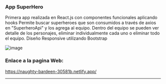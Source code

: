 
###  App SuperHero 
Primera app realizada en React.js con componentes funcionales aplicando hooks
Permite buscar superheroes que son consumidos a través de axios en "SuperheroApi" y los agrega al equipo. 
Dentro del equipo se pueden ver detalle de los personajes, eliminar individualmente cada uno o eliminar todo el equipo.
Diseño Responsive utilizando Bootstrap 


![image](https://i.postimg.cc/7PG1Y9W4/Captura-de-pantalla-2021-05-25-185508.png)


### Enlace a la pagina Web:

https://naughty-bardeen-30581b.netlify.app/


------------
